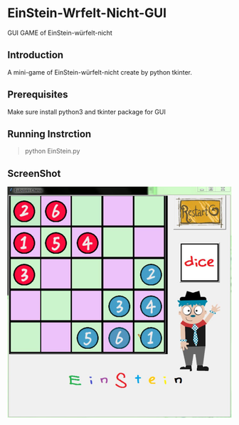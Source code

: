 # EinStein-Wrfelt-Nicht-GUI
GUI GAME of EinStein-würfelt-nicht

## Introduction

A mini-game of EinStein-würfelt-nicht create by python tkinter.

## Prerequisites

 Make sure install python3 and tkinter package for GUI

## Running Instrction

  > python EinStein.py
  
## ScreenShot

![Scree](https://github.com/tony85212/EinStein-Wrfelt-Nicht-GUI/blob/main/screenshot.JPG)




